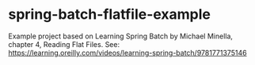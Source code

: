 # spring-batch-flatfile-example
Example project based on Learning Spring Batch by Michael Minella, chapter 4, Reading Flat Files.
See: https://learning.oreilly.com/videos/learning-spring-batch/9781771375146 
